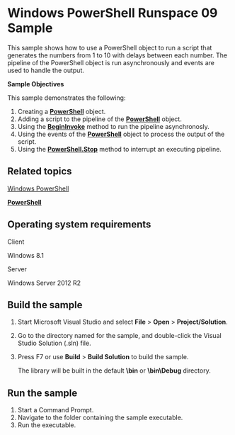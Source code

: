 Windows PowerShell Runspace 09 Sample
=====================================

This sample shows how to use a PowerShell object to run a script that generates the numbers from 1 to 10 with delays between each number. The pipeline of the PowerShell object is run asynchronously and events are used to handle the output.

**Sample Objectives**

This sample demonstrates the following:

1.  Creating a [**PowerShell**](http://msdn.microsoft.com/en-us/library/windows/desktop/dd144526) object.
2.  Adding a script to the pipeline of the [**PowerShell**](http://msdn.microsoft.com/en-us/library/windows/desktop/dd144526) object.
3.  Using the [**BeginInvoke**](http://msdn.microsoft.com/en-us/library/windows/desktop/dd127743) method to run the pipeline asynchronosly.
4.  Using the events of the [**PowerShell**](http://msdn.microsoft.com/en-us/library/windows/desktop/dd144526) object to process the output of the script.
5.  Using the [**PowerShell.Stop**](http://msdn.microsoft.com/en-us/library/windows/desktop/dd182457) method to interrupt an executing pipeline.

Related topics
--------------

[Windows PowerShell](http://go.microsoft.com/fwlink/p/?linkid=178145)

[**PowerShell**](http://msdn.microsoft.com/en-us/library/windows/desktop/dd144526)

Operating system requirements
-----------------------------

Client

Windows 8.1

Server

Windows Server 2012 R2

Build the sample
----------------

1.  Start Microsoft Visual Studio and select **File** \> **Open** \> **Project/Solution**.
2.  Go to the directory named for the sample, and double-click the Visual Studio Solution (.sln) file.
3.  Press F7 or use **Build** \> **Build Solution** to build the sample.

    The library will be built in the default **\\bin** or **\\bin\\Debug** directory.

Run the sample
--------------

1.  Start a Command Prompt.
2.  Navigate to the folder containing the sample executable.
3.  Run the executable.

